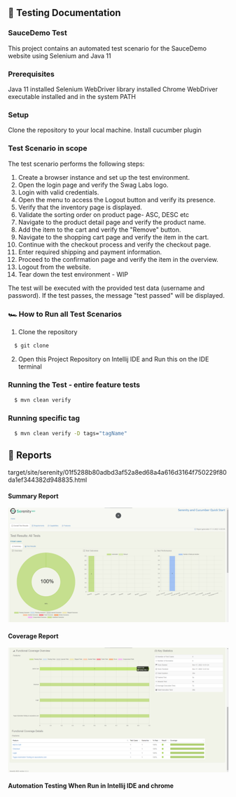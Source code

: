 ## 📓 Testing Documentation

### SauceDemo Test
This project contains an automated test scenario for the SauceDemo website using Selenium and Java 11

### Prerequisites
Java 11 installed
Selenium WebDriver library installed
Chrome WebDriver executable installed and in the system PATH

### Setup
Clone the repository to your local machine.
Install cucumber plugin

### Test Scenario in scope
The test scenario performs the following steps:

  1.  Create a browser instance and set up the test environment.
  2.  Open the login page and verify the Swag Labs logo.
  3.  Login with valid credentials.
  4.  Open the menu to access the Logout button and verify its presence.
  5.  Verify that the inventory page is displayed.
  6.  Validate the sorting order on product page- ASC, DESC etc
  7.  Navigate to the product detail page and verify the product name.
  8.  Add the item to the cart and verify the "Remove" button.
  9.  Navigate to the shopping cart page and verify the item in the cart.
  10.  Continue with the checkout process and verify the checkout page.
  11. Enter required shipping and payment information.
  12. Proceed to the confirmation page and verify the item in the overview.
  13. Logout from the website.
  14. Tear down the test environment - WIP

The test will be executed with the provided test data (username and password). If the test passes, the message "test passed" will be displayed.

### 🏎️ How to Run all Test Scenarios

1. Clone the repository
```bash
  $ git clone 
```

2. Open this Project Repository on Intellij IDE and Run this on the IDE terminal

### Running the Test - entire feature tests
```bash
  $ mvn clean verify
```
### Running specific tag
```bash
  $ mvn clean verify -D tags="tagName"
```

## 📝 Reports
target/site/serenity/01f5288b80adbd3af52a8ed68a4a616d3164f750229f80da1ef344382d948835.html

#### Summary Report
![report-api-summary](./img/summary%20report.png)

#### Coverage Report
![report-api-cpverage](./img/coverage%20report1.png)

#### Automation Testing When Run in Intellij IDE and chrome
